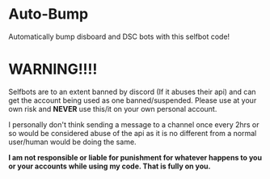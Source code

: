 # Auto-Bump
Automatically bump disboard and DSC bots with this selfbot code!




# WARNING!!!!




Selfbots are to an extent banned by discord (If it abuses their api) and can get the account being used as one banned/suspended. Please use at your own risk and **NEVER** use this/it on your own personal account. 

I personally don't think sending a message to a channel once every 2hrs or so would be considered abuse of the api as it is no different from a normal user/human would be doing the same.


**I am not responsible or liable for punishment for whatever happens to you or your accounts while using my code. That is fully on you.**
